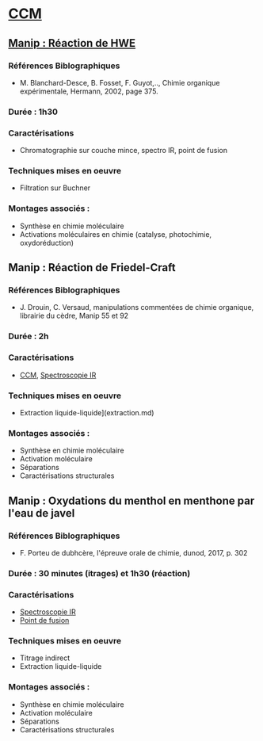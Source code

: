 # <ins>CCM</ins>

## <ins>Manip : Réaction de HWE</ins>

### Références Biblographiques 
- M. Blanchard-Desce, B. Fosset, F. Guyot,.., Chimie organique expérimentale, Hermann, 2002, page 375.

### Durée : 1h30

### Caractérisations
- Chromatographie sur couche mince, spectro IR, point de fusion

### Techniques mises en oeuvre
- Filtration sur Buchner

### Montages associés :
- Synthèse en chimie moléculaire
- Activations moléculaires en chimie (catalyse, photochimie, oxydoréduction)

## Manip : Réaction de Friedel-Craft

### Références Biblographiques 
- J. Drouin, C. Versaud, manipulations commentées de chimie organique, librairie du cèdre, Manip 55 et 92

### Durée : 2h

### Caractérisations
- [CCM](ccm.md), [Spectroscopie IR](spectroIR.md)

### Techniques mises en oeuvre
- Extraction liquide-liquide](extraction.md)

### Montages associés :
- Synthèse en chimie moléculaire
- Activation moléculaire
- Séparations
- Caractérisations structurales

## Manip : Oxydations du menthol en menthone par l'eau de javel 

### Références Biblographiques 
- F. Porteu de dubhcère, l'épreuve orale de chimie, dunod, 2017, p. 302

### Durée : 30 minutes (itrages) et 1h30 (réaction)

### Caractérisations
- [Spectroscopie IR](spectroIR.md)
- [Point de fusion](pointdefusion.md)

### Techniques mises en oeuvre
- Titrage indirect
- Extraction liquide-liquide

### Montages associés :
- Synthèse en chimie moléculaire
- Activation moléculaire
- Séparations
- Caractérisations structurales